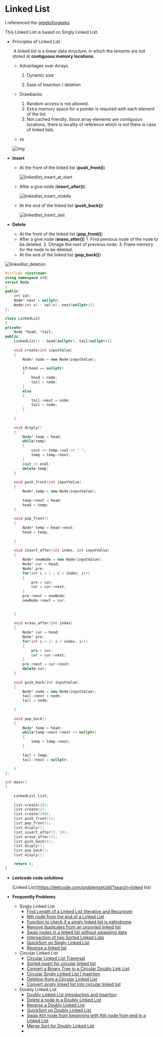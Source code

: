# Linked List

I referenced the [greeksforgeeks](https://www.geeksforgeeks.org/data-structures/linked-list/)

This Linked List is based on Singly Linked List.



* Principles of Linked List

  ​	A linked list is a linear data structure, in which the lements are not stored at **contiguous memory locations.**

  - Advantages over Arrays

    1. Dynamic size

    2. Ease of Insertion / deletion

  - Drawbacks

    1. Random access is not allowed.
    2. Extra memory space for a pointer is required with each element of the list.
    3. Not cached friendly. Since array elements are contiguous locations, there is locality of reference which is not there is case of linked lists.

  - ss

    

  ![img](https://media.geeksforgeeks.org/wp-content/cdn-uploads/gq/2013/03/Linkedlist.png)



* **Insert**

  * At the front of the linked list (**push_front()**)

    ![linkedlist_insert_at_start](https://media.geeksforgeeks.org/wp-content/cdn-uploads/gq/2013/03/Linkedlist_insert_at_start.png)

  * After a give node (**insert_after()**)

    ![linkedlist_insert_middle](https://media.geeksforgeeks.org/wp-content/cdn-uploads/gq/2013/03/Linkedlist_insert_middle.png)

  * At the end of the linked list (**push_back()**)

    ![linkedlist_insert_last](https://media.geeksforgeeks.org/wp-content/cdn-uploads/gq/2013/03/Linkedlist_insert_last.png)

* **Delete**

  * At the front of the linked list (**pop_front()**)
  * After a give node (**erase_after()**)
    	1. Find previous node of the node to be deleted.
     	2. Chnage the next of previous node.
     	3. Freee memory for the node to be deleted.
  * At the end of the linked list (**pop_back()**)

![linkedlist_deletion](https://media.geeksforgeeks.org/wp-content/cdn-uploads/gq/2014/05/Linkedlist_deletion.png)

```c++
#include <iostream>
using namespace std;
struct Node
{
public:
    int val;
    Node* next = nullptr;
    Node(int x) : val(x), next(nullptr){}
};

class LinkedList
{
private:
    Node *head, *tail;
public:
    LinkedList() : head(nullptr), tail(nullptr){}
    
    void create(int inputValue)
    {
        Node* node = new Node(inputValue);
        
        if(head == nullptr)
        {
            head = node;
            tail = node;
        }
        else
        {
            tail->next = node;
            tail = node;
        }
        
    }
    
    void disply()
    {
        Node* temp = head;
        while(temp)
        {
            cout << temp->val << " ";
            temp = temp->next;
        }
        cout << endl;
        delete temp;
    }
    
    void push_front(int inputValue)
    {
        Node* temp = new Node(inputValue);
        
        temp->next = head;
        head = temp;
    }
    
    void pop_front()
    {
        Node* temp = head->next;
        head = temp;
        
    }
    
    void insert_after(int index, int inputValue)
    {
        Node* newNode = new Node(inputValue);
        Node* cur = head;
        Node* pre;
        for(int i = 1 ; i < index; i++)
        {
            pre = cur;
            cur = cur->next;
        }
        pre->next = newNode;
        newNode->next = cur;
        
        
    }
    
    void erase_after(int index)
    {
        Node* cur = head;
        Node* pre;
        for(int i = 1; i < index; i++)
        {
            pre = cur;
            cur = cur->next;
        }
        pre->next = cur->next;
        delete cur;
    }
    
    void push_back(int inputValue)
    {
        Node* node = new Node(inputValue);
        tail->next = node;
        tail = node;
        
    }
    
    void pop_back()
    {
        Node* temp = head;
        while(temp->next->next != nullptr)
        {
            temp = temp->next;
        }
        
        tail = temp;
        tail->next = nullptr;
 
    }
};

int main()
{
    
    LinkedList list;
    
    list.create(20);
    list.create(2);
    list.create(100);
    list.push_front(1);
    list.pop_front();
    list.disply();
    list.insert_after(2, 10);
    list.erase_after(3);
    list.push_back(1);
    list.disply();
    list.pop_back();
    list.disply();

    return 0;
}
```



* **Leetcode code solutions**

  [Linked List](https://leetcode.com/problemset/all/?search=linked list)



* **Frequently Problems**
  * Singly Linked List
    * [Find Length of a Linked List (Iterative and Recursive)](http://geeksquiz.com/find-length-of-a-linked-list-iterative-and-recursive/)
    * [Nth node from the end of a Linked List](https://www.geeksforgeeks.org/nth-node-from-the-end-of-a-linked-list/)
    * [Function to check if a singly linked list is palindrome](https://www.geeksforgeeks.org/function-to-check-if-a-singly-linked-list-is-palindrome/)
    * [Remove duplicates from an unsorted linked list](https://www.geeksforgeeks.org/remove-duplicates-from-an-unsorted-linked-list/)
    * [Swap nodes in a linked list without swapping data](https://www.geeksforgeeks.org/swap-nodes-in-a-linked-list-without-swapping-data/)
    * [Intersection of two Sorted Linked Lists](https://www.geeksforgeeks.org/intersection-of-two-sorted-linked-lists/)
    * [QuickSort on Singly Linked List](https://www.geeksforgeeks.org/quicksort-on-singly-linked-list/)
    * [Reverse a linked list](https://www.geeksforgeeks.org/write-a-function-to-reverse-the-nodes-of-a-linked-list/)
  * Circular Linked List
    * [Circular Linked List Traversal](http://geeksquiz.com/circular-linked-list-set-2-traversal/)
    * [Sorted insert for circular linked list](https://www.geeksforgeeks.org/sorted-insert-for-circular-linked-list/)
    * [Convert a Binary Tree to a Circular Doubly Link List](https://www.geeksforgeeks.org/convert-a-binary-tree-to-a-circular-doubly-link-list/)
    * [Circular Singly Linked List | Insertion](https://www.geeksforgeeks.org/circular-singly-linked-list-insertion/)
    * [Deletion from a Circular Linked List](https://www.geeksforgeeks.org/deletion-circular-linked-list/)
    * [Convert singly linked list into circular linked list](https://www.geeksforgeeks.org/convert-singly-linked-list-circular-linked-list/)
  * Doubly Linked List
    * [Doubly Linked List Introduction and Insertion](http://geeksquiz.com/doubly-linked-list/)
    * [Delete a node in a Doubly Linked List](https://www.geeksforgeeks.org/delete-a-node-in-a-doubly-linked-list/)
    * [Reverse a Doubly Linked List](https://www.geeksforgeeks.org/reverse-a-doubly-linked-list/)
    * [QuickSort on Doubly Linked List](https://www.geeksforgeeks.org/quicksort-for-linked-list/)
    * [Swap Kth node from beginning with Kth node from end in a Linked List](https://www.geeksforgeeks.org/swap-kth-node-from-beginning-with-kth-node-from-end-in-a-linked-list/)
    * [Merge Sort for Doubly Linked List](https://www.geeksforgeeks.org/merge-sort-for-doubly-linked-list/)
    * 